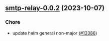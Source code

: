 

## [smtp-relay-0.0.2](https://github.com/truecharts/charts/compare/smtp-relay-0.0.1...smtp-relay-0.0.2) (2023-10-07)

### Chore

- update helm general non-major ([#13386](https://github.com/truecharts/charts/issues/13386))
  
  
